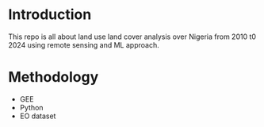 # Introduction
This repo is all about land use land cover analysis over Nigeria from 2010 t0 2024 using remote sensing and ML approach. 

# Methodology
* GEE 
* Python
* EO dataset
